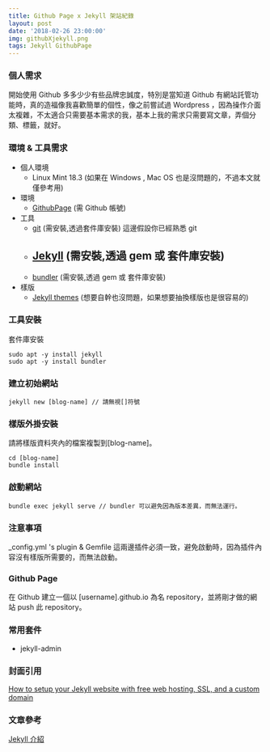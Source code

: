 ```yaml
---
title: Github Page x Jekyll 架站紀錄
layout: post
date: '2018-02-26 23:00:00'
img: githubXjekyll.png
tags: Jekyll GithubPage
---
```


### 個人需求

開始使用 Github 多多少少有些品牌忠誠度，特別是當知道 Github 有網站託管功能時，真的造福像我喜歡簡單的個性，像之前嘗試過 Wordpress ，因為操作介面太複雜，不太適合只需要基本需求的我，基本上我的需求只需要寫文章，弄個分類、標籤，就好。

### 環境 & 工具需求
- 個人環境
	- Linux Mint 18.3 (如果在 Windows , Mac OS 也是沒問題的，不過本文就僅參考用)
- 環境
	- [GithubPage](https://pages.github.com/) (需 Github 帳號)
- 工具
	- [git](https://git-scm.com/) (需安裝,透過套件庫安裝) 這邊假設你已經熟悉 git
	- [Jekyll](https://jekyllrb.com/)  (需安裝,透過 gem 或 套件庫安裝)
		- 
	- [bundler](http://bundler.io/) (需安裝,透過 gem 或 套件庫安裝)
- 樣版
	- [Jekyll themes](http://jekyllthemes.org/) (想要自幹也沒問題，如果想要抽換樣版也是很容易的)

### 工具安裝 

套件庫安裝
```
sudo apt -y install jekyll
sudo apt -y install bundler
```

### 建立初始網站

```
jekyll new [blog-name] // 請無視[]符號
```

### 樣版外掛安裝

請將樣版資料夾內的檔案複製到[blog-name]。
```
cd [blog-name]
bundle install 
```

### 啟動網站

```
bundle exec jekyll serve // bundler 可以避免因為版本差異，而無法運行。
```

### 注意事項

_config.yml 's plugin & Gemfile 這兩邊插件必須一致，避免啟動時，因為插件內容沒有樣版所需要的，而無法啟動。

### Github Page

在 Github 建立一個以 [username].github.io 為名 repository，並將剛才做的網站 push 此 repository。

### 常用套件

- jekyll-admin

### 封面引用
[How to setup your Jekyll website with free web hosting, SSL, and a custom domain](https://hackernoon.com/how-to-setup-your-jekyll-website-with-free-web-hosting-ssl-and-a-custom-domain-4056ff862ca1)
### 文章參考
[Jekyll 介紹](https://wcc723.github.io/jekyll/2014/01/04/what-is-jekyll/)